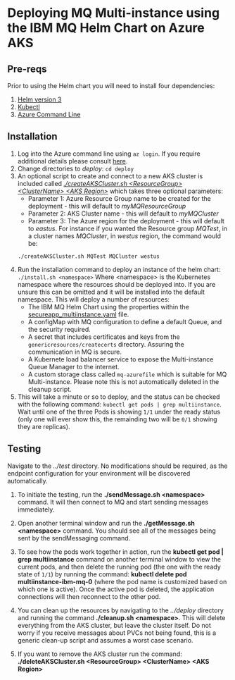 # Deploying MQ Multi-instance using the IBM MQ Helm Chart on Azure AKS

## Pre-reqs
Prior to using the Helm chart you will need to install four dependencies:
1. [Helm version 3](https://helm.sh/docs/intro/install/)
2. [Kubectl](https://kubernetes.io/docs/tasks/tools/)
3. [Azure Command Line](https://docs.microsoft.com/en-gb/cli/azure/)


## Installation
1. Log into the Azure command line using `az login`. If you require additional details please consult [here](https://docs.microsoft.com/en-gb/cli/azure/get-started-with-azure-cli).
1. Change directories to *deploy*: `cd deploy`
1. An optional script to create and connect to a new AKS cluster is included called [*./createAKSCluster.sh \<ResourceGroup\> \<ClusterName\> \<AKS Region\>*](deploy/createAKSCluster.sh) which takes three optional parameters:
      * Parameter 1: Azure Resource Group name to be created for the deployment - this will default to *myMQResourceGroup*
      * Parameter 2: AKS Cluster name - this will default to *myMQCluster*
      * Parameter 3: The Azure region for the deployment - this will default to *eastus*.
      For instance if you wanted the Resource group *MQTest*, in a cluster names *MQCluster*, in *westus* region, the command would be:
      ```
      ./createAKSCluster.sh MQTest MQCluster westus
      ```
1. Run the installation command to deploy an instance of the helm chart: `./install.sh <namespace>`
    Where \<namespace\> is the Kubernetes namespace where the resources should be deployed into. If you are unsure this can be omitted and it will be installed into the default namespace. This will deploy a number of resources:
    * The IBM MQ Helm Chart using the properties within the [secureapp_multiinstance.yaml](deploy/secureapp_multiinstance.yaml) file.
    * A configMap with MQ configuration to define a default Queue, and the security required.
    * A secret that includes certificates and keys from the `genericresources/createcerts` directory. Assuring the communication in MQ is secure.
    * A Kubernete load balancer service to expose the Multi-instance Queue Manager to the internet.
    * A custom storage class called `mq-azurefile` which is suitable for MQ Multi-instance. Please note this is not automatically deleted in the cleanup script.
1. This will take a minute or so to deploy, and the status can be checked with the following command: `kubectl get pods | grep multiinstance`. Wait until one of the three Pods is showing `1/1` under the ready status (only one will ever show this, the remainding two will be `0/1` showing they are replicas).

## Testing
Navigate to the *../test* directory. No modifications should be required, as the endpoint configuration for your environment will be discovered automatically.

1. To initiate the testing, run the **./sendMessage.sh \<namespace\>** command. It will then connect to MQ and start sending messages immediately.

1. Open another terminal window and run the **./getMessage.sh \<namespace\>** command. You should see all of the messages being sent by the sendMessaging command.

1. To see how the pods work together in action, run the **kubectl get pod | grep multiinstance** command on another terminal window to view the current pods, and then delete the running pod (the one with the ready state of `1/1`) by running the command: **kubectl delete pod multiinstance-ibm-mq-0** (where the pod name is customized based on which one is active). Once the active pod is deleted, the application connections will then reconnect to the other pod.

1. You can clean up the resources by navigating to the *../deploy* directory and running the command **./cleanup.sh \<namespace\>**. This will delete everything from the AKS cluster, but leave the cluster itself. Do not worry if you receive messages about PVCs not being found, this is a generic clean-up script and assumes a worst case scenario.

1. If you want to remove the AKS cluster run the command: **./deleteAKSCluster.sh \<ResourceGroup\> \<ClusterName\> \<AKS Region\>**
